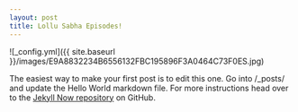 ```yaml
---
layout: post
title: Lollu Sabha Episodes!
---
```

![_config.yml]({{ site.baseurl }}/images/E9A8832234B6556132FBC195896F3A0464C73F0ES.jpg)

The easiest way to make your first post is to edit this one. Go into /_posts/ and update the Hello World markdown file. For more instructions head over to the [Jekyll Now repository](https://github.com/barryclark/jekyll-now) on GitHub.
